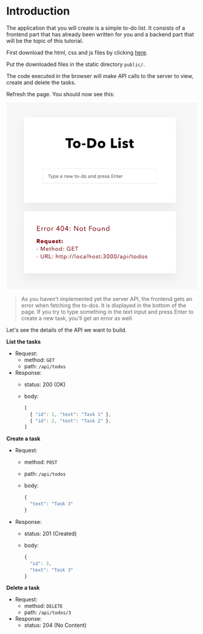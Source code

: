 # Introduction

The application that you will create is a simple to-do list. It consists of a frontend part that has already been written for you and a backend part that will be the topic of this tutorial.

First download the html, css and js files by clicking [here](https://foalts.org/simple-todo-list.zip).

Put the downloaded files in the static directory `public/`.

The code executed in the browser will make API calls to the server to view, create and delete the tasks.

Refresh the page. You should now see this:

![Browser view](../../.gitbook/assets/app%20%282%29.png)

> As you haven't implemented yet the server API, the frontend gets an error when fetching the to-dos. It is displayed in the bottom of the page. If you try to type something in the text input and press Enter to create a new task, you'll get an error as well.

Let's see the details of the API we want to build.

**List the tasks**

* Request:
  * method: `GET`
  * path: `/api/todos`
* Response:
  * status: 200 \(OK\)
  * body: 

    ```javascript
    [
      { "id": 1, "text": "Task 1" },
      { "id": 2, "text": "Task 2" },
    ]
    ```

**Create a task**

* Request:
  * method: `POST`
  * path: `/api/todos`
  * body:

    ```javascript
    {
      "text": "Task 3"
    }
    ```
* Response:
  * status: 201 \(Created\)
  * body: 

    ```javascript
    {
      "id": 3,
      "text": "Task 3"
    }
    ```

**Delete a task**

* Request:
  * method: `DELETE`
  * path: `/api/todos/3`
* Response:
  * status: 204 \(No Content\)

